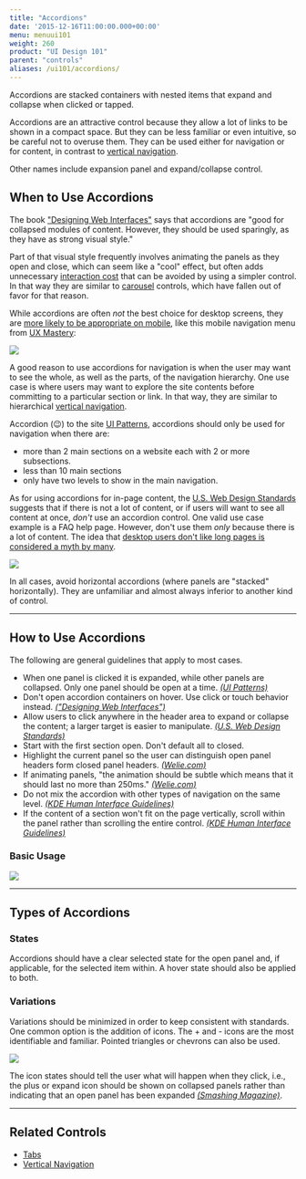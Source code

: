 ```yaml
---
title: "Accordions"
date: '2015-12-16T11:00:00.000+00:00'
menu: menuui101
weight: 260
product: "UI Design 101"
parent: "controls"
aliases: /ui101/accordions/
---
```


Accordions are stacked containers with nested items that expand and collapse when clicked or tapped.<!--more-->

Accordions are an attractive control because they allow a lot of links to be shown in a compact space. But they can be less familiar or even intuitive, so be careful not to overuse them. They can be used either for navigation or for content, in contrast to [vertical navigation](../verticalnavigation/).

Other names include expansion panel and expand/collapse control.


## When to Use Accordions

The book ["Designing Web Interfaces"](https://www.amazon.com/Designing-Web-Interfaces-Principles-Interactions/dp/0596516258/) says that accordions are "good for collapsed modules of content. However, they should be used sparingly, as they have as strong visual style."

Part of that visual style frequently involves animating the panels as they open and close, which can seem like a "cool" effect, but often adds unnecessary [interaction cost](https://www.nngroup.com/articles/interaction-cost-definition/) that can be avoided by using a simpler control. In that way they are similar to [carousel](http://ui-patterns.com/patterns/Carousel) controls, which have fallen out of favor for that reason.

While accordions are often *not* the best choice for desktop screens, they are [more likely to be appropriate on mobile](https://www.nngroup.com/articles/mobile-accordions/), like this mobile navigation menu from [UX Mastery](https://uxmastery.com/):

![](//media.balsamiq.com/img/support/tutorials/ui101/uxmastery-accordions.png)

A good reason to use accordions for navigation is when the user may want to see the whole, as well as the parts, of the navigation hierarchy. One use case is where users may want to explore the site contents before committing to a particular section or link. In that way, they are similar to hierarchical [vertical navigation](../verticalnavigation/).

Accordion (😉) to the site [UI Patterns](http://ui-patterns.com/patterns/AccordionMenu), accordions should only be used for navigation when there are:

* more than 2 main sections on a website each with 2 or more subsections.
* less than 10 main sections
* only have two levels to show in the main navigation.

As for using accordions for in-page content, the [U.S. Web Design Standards](https://standards.usa.gov/components/accordions/) suggests that if there is not a lot of content, or if users will want to see all content at once, *don't* use an accordion control. One valid use case example is a FAQ help page. However, don't use them *only* because there is a lot of content. The idea that [desktop users don't like long pages is considered a myth by many](https://www.nngroup.com/articles/accordions-complex-content/).

![](//media.balsamiq.com/img/support/tutorials/ui101/uswebdesignstandards-accordions.png)

In all cases, avoid horizontal accordions (where panels are "stacked" horizontally). They are unfamiliar and almost always inferior to another kind of control.


---

## How to Use Accordions

The following are general guidelines that apply to most cases.

* When one panel is clicked it is expanded, while other panels are collapsed. Only one panel should be open at a time. [*(UI Patterns)*](http://ui-patterns.com/patterns/AccordionMenu)
* Don't open accordion containers on hover. Use click or touch behavior instead. [*("Designing Web Interfaces")*](https://www.amazon.com/Designing-Web-Interfaces-Principles-Interactions/dp/0596516258/)
* Allow users to click anywhere in the header area to expand or collapse the content; a larger target is easier to manipulate. [*(U.S. Web Design Standards)*](https://standards.usa.gov/components/accordions/)
* Start with the first section open. Don't default all to closed.
* Highlight the current panel so the user can distinguish open panel headers form closed panel headers. [*(Welie.com)*](http://www.welie.com/patterns/showPattern.php?patternID=accordion)
* If animating panels, "the animation should be subtle which means that it should last no more than 250ms." [*(Welie.com)*](http://www.welie.com/patterns/showPattern.php?patternID=accordion)
* Do not mix the accordion with other types of navigation on the same level. [*(KDE Human Interface Guidelines)*](https://community.kde.org/KDE_Visual_Design_Group/HIG/Accordion)
* If the content of a section won't fit on the page vertically, scroll within the panel rather than scrolling the entire control. [*(KDE Human Interface Guidelines)*](https://community.kde.org/KDE_Visual_Design_Group/HIG/Accordion)

### Basic Usage

![](//media.balsamiq.com/img/support/tutorials/ui101/accordions.png)

---

## Types of Accordions

### States

Accordions should have a clear selected state for the open panel and, if applicable, for the selected item within. A hover state should also be applied to both.


### Variations

Variations should be minimized in order to keep consistent with standards. One common option is the addition of icons. The + and - icons are the most identifiable and familiar. Pointed triangles or chevrons can also be used.

![](//media.balsamiq.com/img/support/tutorials/ui101/accordions-variations.png)

The icon states should tell the user what will happen when they click, i.e., the plus or expand icon should be shown on collapsed panels rather than indicating that an open panel has been expanded [*(Smashing Magazine)*](https://www.smashingmagazine.com/2017/06/designing-perfect-accordion-checklist/).

---

## Related Controls

* [Tabs](../tabs/)
* [Vertical Navigation](../verticalnavigation/)
